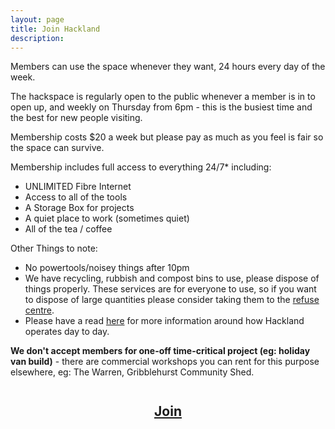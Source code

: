 ```yaml
---
layout: page
title: Join Hackland
description: 
---
```


Members can use the space whenever they want, 24 hours every day of the week.

The hackspace is regularly open to the public whenever a member is in to open up, and weekly on Thursday from 6pm - this is the busiest time and the best for new people visiting.

Membership costs $20 a week but please pay as much as you feel is fair so the space can survive.

Membership includes full access to everything 24/7* including:

+ UNLIMITED Fibre Internet
+ Access to all of the tools
+ A Storage Box for projects
+ A quiet place to work (sometimes quiet)
+ All of the tea / coffee

Other Things to note:

+ No powertools/noisey things after 10pm
+ We have recycling, rubbish and compost bins to use, please dispose of things properly. These services are for everyone to use, so if you want to dispose of large quantities please consider taking them to the [refuse centre](https://www.aucklandcouncil.govt.nz/rubbish-recycling/Pages/transfer-stations.aspx).
+ Please have a read [here](/about/) for more information around how Hackland operates day to day.

**We don't accept members for one-off time-critical project (eg: holiday van build)** - there are commercial workshops you can rent for this purpose elsewhere, eg: The Warren, Gribblehurst Community Shed.

<h2 style="margin-top:2em;text-align:center;"><a href="https://goo.gl/forms/XAyCLl92GzYykcCa2" class="button"> Join</a></h2>